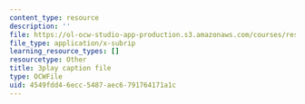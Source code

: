 ```yaml
---
content_type: resource
description: ''
file: https://ol-ocw-studio-app-production.s3.amazonaws.com/courses/res-ll-005-mathematics-of-big-data-and-machine-learning-january-iap-2020/4549fdd46ecc5487aec6791764171a1c_0cmj5TfFCLY.vtt
file_type: application/x-subrip
learning_resource_types: []
resourcetype: Other
title: 3play caption file
type: OCWFile
uid: 4549fdd4-6ecc-5487-aec6-791764171a1c
---
```

